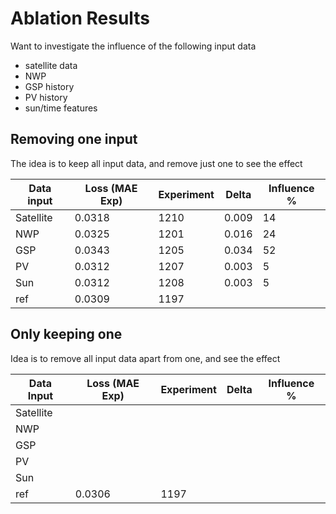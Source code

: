 # Ablation Results

Want to investigate the influence of the following input data

- satellite data
- NWP
- GSP history
- PV history
- sun/time features

## Removing one input

The idea is to keep all input data, and remove just one to see the effect

| Data input      | Loss (MAE Exp)| Experiment | Delta | Influence % |
| ----------- | ----------- | ----- | --- | --- |
| Satellite      | 0.0318       |1210 |  0.009 | 14
| NWP   | 0.0325        |1201 | 0.016 | 24
| GSP   |  0.0343       | 1205| 0.034 | 52
| PV   | 0.0312        | 1207 | 0.003 | 5
| Sun   | 0.0312       | 1208| 0.003 | 5
| ref   | 0.0309        | 1197 | 

## Only keeping one

Idea is to remove all input data apart from one, and see the effect

| Data Input      | Loss (MAE Exp)| Experiment | Delta | Influence % |
| ----------- | ----------- | ----- | --- | --- |
| Satellite      |        | | 
| NWP   |         | |  |
| GSP   |        | |  |
| PV   |         |  |
| Sun   |         | |
| ref   | 0.0306        | 1197 |